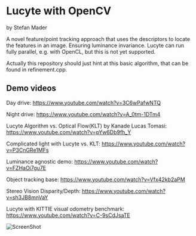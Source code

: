 # Lucyte with OpenCV
by Stefan Mader

A novel feature/point tracking approach that uses the descriptors to locate the features in an image. Ensuring luminance invariance.
Lucyte can run fully parallel, e.g. with OpenCL, but this is not yet supported.

Actually this repository should just hint at this basic algorithm, that can be found in refinement.cpp.

## Demo videos

Day drive: https://www.youtube.com/watch?v=3C6wPafwNTQ

Night drive: https://www.youtube.com/watch?v=A_0tm-1DTm4

Lucyte Algorithm vs. Optical Flow(KLT) by Kanade Lucas Tomasi: https://www.youtube.com/watch?v=pYw6Db9fh_Y

Complicated light with Lucyte vs. KLT: https://www.youtube.com/watch?v=P3CnGRe1MFs

Luminance agnostic demo: https://www.youtube.com/watch?v=FZHaOj7gu7E

Object tracking base: https://www.youtube.com/watch?v=Vfx42kb2aPM

Stereo Vision Disparity/Depth: https://www.youtube.com/watch?v=sh3JB8mnVaY

Lucyte with KITTIE visual odometry benchmark: https://www.youtube.com/watch?v=C-9sCdJsaTE 

![ScreenShot](https://raw.github.com/kosmonautdnb/lucyte_cv/main/desc.png)
